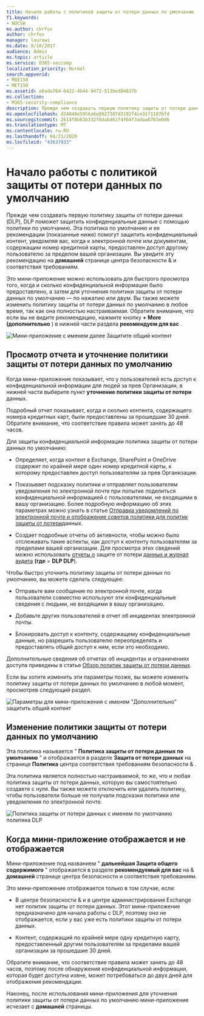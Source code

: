 ```yaml
---
title: Начало работы с политикой защиты от потери данных по умолчанию
f1.keywords:
- NOCSH
ms.author: chrfox
author: chrfox
manager: laurawi
ms.date: 8/10/2017
audience: Admin
ms.topic: article
ms.service: O365-seccomp
localization_priority: Normal
search.appverid:
- MOE150
- MET150
ms.assetid: e0ada764-6422-4b44-9472-513bed04837b
ms.collection:
- M365-security-compliance
description: Прежде чем создавать первую политику защиты от потери данных (DLP), DLP поможет защитить конфиденциальные данные с помощью политики по умолчанию. Эта политика по умолчанию и ее рекомендации (показанные ниже) помогут защитить конфиденциальный контент, уведомляя вас, когда к электронной почте или документам, содержащим номер кредитной карты, предоставлен доступ другому пользователю за пределом вашей организации.
ms.openlocfilehash: d24848e5956a6e8927307d3102f4ce31f1187bfd
ms.sourcegitcommit: 2614f8b81b332f8dab461f4f64f3adaa6703e0d6
ms.translationtype: MT
ms.contentlocale: ru-RU
ms.lasthandoff: 04/21/2020
ms.locfileid: "43637833"
---
```

# <a name="get-started-with-the-default-dlp-policy"></a>Начало работы с политикой защиты от потери данных по умолчанию

Прежде чем создавать первую политику защиты от потери данных (DLP), DLP поможет защитить конфиденциальные данные с помощью политики по умолчанию. Эта политика по умолчанию и ее рекомендации (показанные ниже) помогут защитить конфиденциальный контент, уведомляя вас, когда к электронной почте или документам, содержащим номер кредитной карты, предоставлен доступ другому пользователю за пределом вашей организации. Вы увидите эту рекомендацию на **домашней** странице центра безопасности &amp; и соответствия требованиям. 
  
Это мини-приложение можно использовать для быстрого просмотра того, когда и сколько конфиденциальной информации было предоставлено, а затем для уточнения политики защиты от потери данных по умолчанию — по нажатию или двум. Вы также можете изменить политику защиты от потери данных по умолчанию в любое время, так как она полностью настраиваемая. Обратите внимание, что если вы не видите рекомендацию, нажмите кнопку **+ More (дополнительно** ) в нижней части раздела **рекомендуем для вас** . 
  
![Мини-приложение с именем далее Защитите общий контент](../media/2bae6dbc-cc92-4f35-b54c-c36e60226b5b.png)
  
## <a name="view-the-report-and-refine-the-default-dlp-policy"></a>Просмотр отчета и уточнение политики защиты от потери данных по умолчанию

Когда мини-приложение показывает, что у пользователей есть доступ к конфиденциальной информации для людей за прев Организации, в нижней части выберите пункт **уточнение политики защиты от потери** данных. 
  
Подробный отчет показывает, когда и сколько контента, содержащего номера кредитных карт, были предоставлены за прошедшие 30 дней. Обратите внимание, что соответствие правила может занять до 48 часов.
  
Для защиты конфиденциальной информации политика защиты от потери данных по умолчанию:
  
- Определяет, когда контент в Exchange, SharePoint и OneDrive содержит по крайней мере один номер кредитной карты, к которому предоставлен доступ пользователям за прев Организации.
    
- Показывает подсказку политики и отправляет пользователям уведомления по электронной почте при попытке поделиться конфиденциальной информацией с пользователями, не входящими в вашу организацию. Более подробную информацию об этих параметрах можно узнать в статье [Отправка уведомлений по электронной почте и отображение советов политики для политик защиты от потери](use-notifications-and-policy-tips.md)данных.
    
- Создает подробные отчеты об активности, чтобы можно было отслеживать такие аспекты, как доступ к контенту пользователям за пределами вашей организации. Для просмотра этих сведений можно использовать [отчеты о](view-the-dlp-reports.md) защите от потери [данных и журнал аудита](search-the-audit-log-in-security-and-compliance.md) **(где** = **DLP DLP**).
    
Чтобы быстро уточнить политику защиты от потери данных по умолчанию, вы можете сделать следующее:
  
- Отправьте вам сообщение по электронной почте, когда пользователи совместно используют эти конфиденциальные сведения с людьми, не входящими в вашу организацию.
    
- Добавьте других пользователей в отчет об инцидентах электронной почты.
    
- Блокировать доступ к контенту, содержащему конфиденциальные данные, но разрешить пользователю переопределять и предоставлять общий доступ к ним, если это необходимо.
    
Дополнительные сведения об отчетах об инцидентах и ограничениях доступа приведены в статье [Обзор политик защиты от потери данных](data-loss-prevention-policies.md).
  
Если вы хотите изменить эти параметры позже, вы можете изменить политику защиты от потери данных по умолчанию в любой момент, просмотрев следующий раздел.
  
![Параметры для мини-приложения с именем "Дополнительно" защитить общий контент](../media/dad30a84-2715-4c0a-a5c5-44d85492363e.png)
  
## <a name="edit-the-default-dlp-policy"></a>Изменение политики защиты от потери данных по умолчанию

Эта политика называется " **Политика защиты от потери данных по умолчанию** " и отображается в разделе **Защита от потери данных** на странице **Политика** центра соответствия требованиям безопасности &amp; . 
  
Эта политика является полностью настраиваемой, то же, что и любая политика защиты от потери данных, которую вы самостоятельно создаете с нуля. Вы также можете отключить или удалить политику, чтобы пользователи больше не получали подсказки политики или уведомления по электронной почте.
  
![Политика защиты от потери данных с именем по умолчанию политика DLP](../media/260731e8-4d57-4c98-abec-07b052ec48d5.png)
  
## <a name="when-the-widget-does-and-does-not-appear"></a>Когда мини-приложение отображается и не отображается

Мини-приложение под названием " **дальнейшая Защита общего содержимого** " отображается в разделе **рекомендуемый для вас** на &amp; **домашней** странице центра безопасности и соответствия требованиям. 
  
Это мини-приложение отображается только в том случае, если:
  
- В центре безопасности &amp; и в центре администрирования Exchange нет политик защиты от потери данных. Этот мини-приложение предназначено для начала работы с DLP, поэтому оно не отображается, если у вас уже есть политики защиты от потери данных.
    
- Контент, содержащий по крайней мере одну кредитную карту, предоставленный другим пользователям за пределами вашей организации за прошедшие 30 дней.
    
Обратите внимание, что соответствие правила может занять до 48 часов, поэтому после обнаружения конфиденциальной информации, которая будет доступна извне, может потребоваться до двух дней для отображения рекомендации.
  
Наконец, после использования мини-приложения для уточнения политики защиты от потери данных по умолчанию мини-приложение исчезает с **домашней** страницы. 
  

